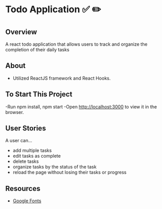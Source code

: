 # Todo Application :white_check_mark: :pencil2: 

## Overview
A react todo application that allows users to track and organize the completion of their daily tasks

## About
* Utilized ReactJS framework and React Hooks. 

## To Start This Project
-Run npm install, npm start 
-Open [http://localhost:3000](http://localhost:3000) to view it in the browser.

## User Stories
A user can... 
- add multiple tasks
- edit tasks as complete
- delete tasks
- organize tasks by the status of the task
- reload the page without losing their tasks or progress

## Resources
- [Google Fonts](https://fonts.google.com/)
